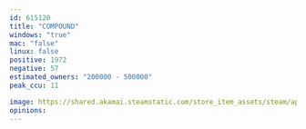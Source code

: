 ```yaml
---
id: 615120
title: "COMPOUND"
windows: "true"
mac: "false"
linux: false
positive: 1972
negative: 57
estimated_owners: "200000 - 500000"
peak_ccu: 11

image: https://shared.akamai.steamstatic.com/store_item_assets/steam/apps/615120/header.jpg?t=1723940379
opinions:
---
```

